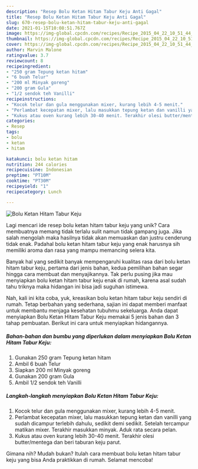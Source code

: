 ```yaml
---
description: "Resep Bolu Ketan Hitam Tabur Keju Anti Gagal"
title: "Resep Bolu Ketan Hitam Tabur Keju Anti Gagal"
slug: 670-resep-bolu-ketan-hitam-tabur-keju-anti-gagal
date: 2021-01-15T10:08:51.767Z
image: https://img-global.cpcdn.com/recipes/Recipe_2015_04_22_10_51_44_342_f3624e9a76c868ef8112/751x532cq70/bolu-ketan-hitam-tabur-keju-foto-resep-utama.jpg
thumbnail: https://img-global.cpcdn.com/recipes/Recipe_2015_04_22_10_51_44_342_f3624e9a76c868ef8112/751x532cq70/bolu-ketan-hitam-tabur-keju-foto-resep-utama.jpg
cover: https://img-global.cpcdn.com/recipes/Recipe_2015_04_22_10_51_44_342_f3624e9a76c868ef8112/751x532cq70/bolu-ketan-hitam-tabur-keju-foto-resep-utama.jpg
author: Marvin Malone
ratingvalue: 3.7
reviewcount: 8
recipeingredient:
- "250 gram Tepung ketan hitam"
- "6 buah Telur"
- "200 ml Minyak goreng"
- "200 gram Gula"
- "1/2 sendok teh Vanilli"
recipeinstructions:
- "Kocok telur dan gula menggunakan mixer, kurang lebih 4-5 menit."
- "Perlambat kecepatan mixer, lalu masukkan tepung ketan dan vanilli yang sudah dicampur terlebih dahulu, sedikit demi sedikit. Setelah tercampur matikan mixer. Terakhir masukkan minyak. Aduk rata secara pelan."
- "Kukus atau oven kurang lebih 30-40 menit. Terakhir olesi butter/mentega dan beri taburan keju parut."
categories:
- Resep
tags:
- bolu
- ketan
- hitam

katakunci: bolu ketan hitam 
nutrition: 244 calories
recipecuisine: Indonesian
preptime: "PT10M"
cooktime: "PT30M"
recipeyield: "1"
recipecategory: Lunch

---
```



![Bolu Ketan Hitam Tabur Keju](https://img-global.cpcdn.com/recipes/Recipe_2015_04_22_10_51_44_342_f3624e9a76c868ef8112/751x532cq70/bolu-ketan-hitam-tabur-keju-foto-resep-utama.jpg)

Lagi mencari ide resep bolu ketan hitam tabur keju yang unik? Cara membuatnya memang tidak terlalu sulit namun tidak gampang juga. Jika salah mengolah maka hasilnya tidak akan memuaskan dan justru cenderung tidak enak. Padahal bolu ketan hitam tabur keju yang enak harusnya sih memiliki aroma dan rasa yang mampu memancing selera kita.



Banyak hal yang sedikit banyak mempengaruhi kualitas rasa dari bolu ketan hitam tabur keju, pertama dari jenis bahan, kedua pemilihan bahan segar hingga cara membuat dan menyajikannya. Tak perlu pusing jika mau menyiapkan bolu ketan hitam tabur keju enak di rumah, karena asal sudah tahu triknya maka hidangan ini bisa jadi suguhan istimewa.


Nah, kali ini kita coba, yuk, kreasikan bolu ketan hitam tabur keju sendiri di rumah. Tetap berbahan yang sederhana, sajian ini dapat memberi manfaat untuk membantu menjaga kesehatan tubuhmu sekeluarga. Anda dapat menyiapkan Bolu Ketan Hitam Tabur Keju memakai 5 jenis bahan dan 3 tahap pembuatan. Berikut ini cara untuk menyiapkan hidangannya.

<!--inarticleads1-->

##### Bahan-bahan dan bumbu yang diperlukan dalam menyiapkan Bolu Ketan Hitam Tabur Keju:

1. Gunakan 250 gram Tepung ketan hitam
1. Ambil 6 buah Telur
1. Siapkan 200 ml Minyak goreng
1. Gunakan 200 gram Gula
1. Ambil 1/2 sendok teh Vanilli




<!--inarticleads2-->

##### Langkah-langkah menyiapkan Bolu Ketan Hitam Tabur Keju:

1. Kocok telur dan gula menggunakan mixer, kurang lebih 4-5 menit.
1. Perlambat kecepatan mixer, lalu masukkan tepung ketan dan vanilli yang sudah dicampur terlebih dahulu, sedikit demi sedikit. Setelah tercampur matikan mixer. Terakhir masukkan minyak. Aduk rata secara pelan.
1. Kukus atau oven kurang lebih 30-40 menit. Terakhir olesi butter/mentega dan beri taburan keju parut.




Gimana nih? Mudah bukan? Itulah cara membuat bolu ketan hitam tabur keju yang bisa Anda praktikkan di rumah. Selamat mencoba!
